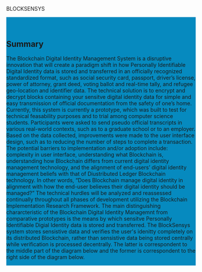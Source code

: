 

<head>
    
BLOCKSENSYS
 </head>

 <body>
    <div class="row">
        <div class="column left" style="background-color:#068abf">
            <h2></h2>
            <p>
						</p>
        </div>
        <div class="column middle" style="background-color:#068abf">
            <h2>Summary</h2>
            <p>The Blockchain Digital Identity Management System is a
							disruptive innovation that will create a paradigm shift
							in how Personally Identifiable Digital Identity data is stored
							and transferred in an officially recognized standardized format,
							such as social security card, passport, driver’s license,
	            power of attorney, grant deed, voting ballot and real-time tally, and refugee geo-location and identifier data.
							The technical solution is to encrypt and decrypt
							blocks containing your sensitve digital identity data for simple and easy transmission of
							official documentation from the safety of one’s home. Currently,
							this system is currently a prototype, which was built to test for technical feasability purposes and
							to trial among computer science students. Participants were asked to send pseudo
							official transcripts in various real-world contexts, such as to a
							graduate school or to an employer. Based on the data collected,
							improvements were made to the user interface design, such as to
							reducing the number of steps to complete a transaction. The potential barriers to
							implementation and/or adoption include: complexity in user interface,
							understanding what Blockchain is, understanding how Blockchain differs
							from current digital identity management technology, and the alignment
							of end-users’ digital identity management beliefs with that of Diustributed Ledger Blockchain
							technology. In other words, “Does Blockchain manage digital identity in alignment with how the end-user believes their digital identity should be
							managed?” The technical hurdles will be analyzed and reassessed continually
							throughout all phases of development utilizing the Blockchain Implementation Research Framework. The main distinguishing chararcteristic of the Blockchain Digital
							Identity Managemnt from comparative prototypes is the means by which sensitve Personally Identifiable
							Digial Identity data is stored and transferred. The BlockSensys system stores sensistive data and verifies
							the user's idenitty completely on its distributed Blockchain, rather than sensistive data being stored
							centrally while verification is processed decentrally. The latter is correspondent to the middle part of the diagram below
							and the former is correspondent to the right side of the diagram below.




</html>




